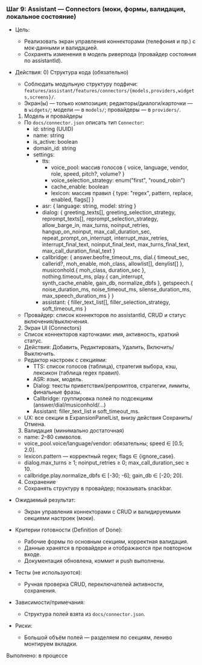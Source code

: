 ### Шаг 9: Assistant — Connectors (моки, формы, валидация, локальное состояние)

- Цель:
  - Реализовать экран управления коннекторами (телефония и пр.) с мок‑данными и валидацией.
  - Сохранять изменения в модель риверпода (провайдер состояния по assistantId).

- Действия:
  0) Структура кода (обязательно)
  - Соблюдать модульную структуру подфичи: `features/assistant/features/connectors/{models,providers,widgets,screens}/`.
  - Экран(ы) — только композиция; редакторы/диалоги/карточки — в `widgets/`; модели — в `models/`; провайдеры — в `providers/`.

  1) Модель и провайдеры
  - По `docs/connector.json` описать тип `Connector`:
    - id: string (UUID)
    - name: string
    - is_active: boolean
    - domain_id: string
    - settings:
      - tts:
        - voice_pool: массив голосов { voice, language, vendor, role, speed, pitch?, volume? }
        - voice_selection_strategy: enum("first", "round_robin")
        - cache_enable: boolean
        - lexicon: массив правил { type: "regex", pattern, replace, enabled, flags[] }
      - asr: { language: string, model: string }
      - dialog: { greeting_texts[], greeting_selection_strategy, reprompt_texts[], reprompt_selection_strategy, allow_barge_in, max_turns, noinput_retries, hangup_on_noinput, max_call_duration_sec, repeat_prompt_on_interrupt, interrupt_max_retries, interrupt_final_text, noinput_final_text, max_turns_final_text, max_call_duration_final_text }
      - callbridge: { answer.beofre_timeout_ms, dial.{ timeout_sec, callerid?, moh_enable, moh_class, allowlist[], denylist[] }, musiconhold.{ moh_class, duration_sec }, nothing.timeout_ms, play.{ can_interrupt, synth_cache_enable, gain_db, normalize_dbfs }, getspeech.{ noise_duration_ms, noise_timeout_ms, silense_duration_ms, max_speech_duration_ms } }
      - assistant: { filler_text_list[], filler_selection_strategy, soft_timeout_ms }
  - Провайдер: список коннекторов по assistantId, CRUD и статус включения/выключения.

  2) Экран UI (Connectors)
  - Список коннекторов карточками: имя, активность, краткий статус.
  - Действия: Добавить, Редактировать, Удалить, Включить/Выключить.
  - Редактор настроек с секциями:
    - TTS: список голосов (таблица), стратегия выбора, кэш, лексикон (таблица regex правил).
    - ASR: язык, модель.
    - Dialog: тексты приветствия/репромптов, стратегии, лимиты, финальные фразы.
    - Callbridge: группировка полей по подсекциям (answer/dial/musiconhold/...)
    - Assistant: filler_text_list и soft_timeout_ms.
  - UX: все секции в ExpansionPanelList, внизу действия Сохранить/Отмена.

  3) Валидация (минимально достаточная)
  - name: 2–80 символов.
  - voice_pool.voice/language/vendor: обязательны; speed ∈ [0.5; 2.0].
  - lexicon.pattern — корректный regex; flags ∈ {ignore_case}.
  - dialog.max_turns ≥ 1; noinput_retries ≥ 0; max_call_duration_sec ≥ 10.
  - callbridge.play.normalize_dbfs ∈ [-30; -6]; gain_db ∈ [-20; 20].

  4) Сохранение
  - Сохранять структуру в провайдер; показывать snackbar.

- Ожидаемый результат:
  - Экран управления коннекторами с CRUD и валидируемыми секциями настроек (моки).

- Критерии готовности (Definition of Done):
  - Рабочие формы по основным секциям, корректная валидация.
  - Данные хранятся в провайдере и отображаются при повторном входе.
  - Документация обновлена, коммит и push выполнены.

- Тесты (не используются):
  - Ручная проверка CRUD, переключателей активности, сохранения.

- Зависимости/примечания:
  - Структура полей взята из `docs/connector.json`.

- Риски:
  - Большой объём полей — разделяем по секциям, лениво монтируем вкладки.

Выполнено: в процессе
